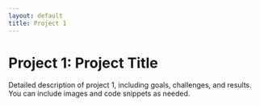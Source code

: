 ```yaml
---
layout: default
title: Project 1
---
```


# Project 1: Project Title

Detailed description of project 1, including goals, challenges, and results. You can include images and code snippets as needed.

